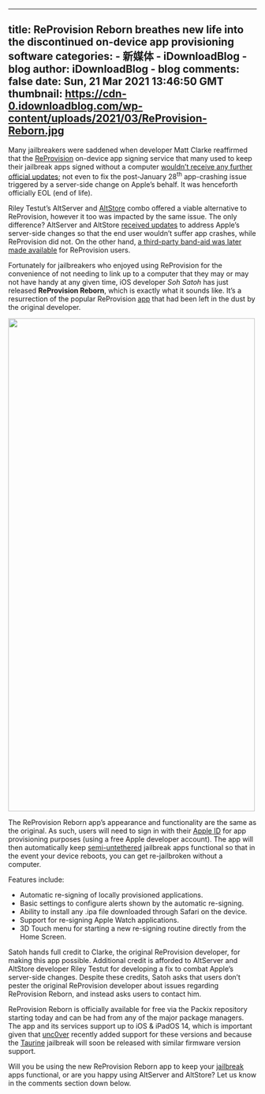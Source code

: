 
---
title: ReProvision Reborn breathes new life into the discontinued on-device app provisioning software
categories: 
    - 新媒体
    - iDownloadBlog - blog
author: iDownloadBlog - blog
comments: false
date: Sun, 21 Mar 2021 13:46:50 GMT
thumbnail: https://cdn-0.idownloadblog.com/wp-content/uploads/2021/03/ReProvision-Reborn.jpg
---

<div>   
<p>Many jailbreakers were saddened when developer Matt Clarke reaffirmed that the <a href="https://www.idownloadblog.com/tag/reprovision">ReProvision</a> on-device app signing service that many used to keep their jailbreak apps signed without a computer <a href="https://www.idownloadblog.com/2021/02/02/reprovision-discontinued/">wouldn’t receive any further official updates</a>; not even to fix the post-January 28<sup>th</sup> app-crashing issue triggered by a server-side change on Apple’s behalf. It was henceforth officially EOL (end of life).</p>
<p>Riley Testut’s AltServer and <a href="https://www.idownloadblog.com/tag/altstore">AltStore</a> combo offered a viable alternative to ReProvision, however it too was impacted by the same issue. The only difference? AltServer and AltStore <a href="https://www.idownloadblog.com/2021/02/02/altstore-updated-to-fix-app-crash/">received updates</a> to address Apple’s server-side changes so that the end user wouldn’t suffer app crashes, while ReProvision did not. On the other hand, <a href="https://www.idownloadblog.com/2021/02/11/reprovisionfix/">a third-party band-aid was later made available</a> for ReProvision users.</p>

<p><span id="more-858374"></span></p>
<p>Fortunately for jailbreakers who enjoyed using ReProvision for the convenience of not needing to link up to a computer that they may or may not have handy at any given time, iOS developer <em>Soh Satoh</em> has just released <strong>ReProvision Reborn</strong>, which is exactly what it sounds like. It’s a resurrection of the popular ReProvision <a href="https://www.idownloadblog.com/tag/jailbreak-apps-tweaks">app</a> that had been left in the dust by the original developer.</p>
<p><img loading="lazy" class="aligncenter wp-image-858375" src="https://cdn-0.idownloadblog.com/wp-content/uploads/2021/03/ReProvision-Reborn.jpg" alt width="500" height="1000" srcset="https://cdn-0.idownloadblog.com/wp-content/uploads/2021/03/ReProvision-Reborn.jpg 1000w, https://cdn-0.idownloadblog.com/wp-content/uploads/2021/03/ReProvision-Reborn-108x215.jpg 108w, https://cdn-0.idownloadblog.com/wp-content/uploads/2021/03/ReProvision-Reborn-768x1536.jpg 768w, https://cdn-0.idownloadblog.com/wp-content/uploads/2021/03/ReProvision-Reborn-250x500.jpg 250w" sizes="(max-width: 500px) 100vw, 500px" referrerpolicy="no-referrer"></p>
<p>The ReProvision Reborn app’s appearance and functionality are the same as the original. As such, users will need to sign in with their <a href="https://www.idownloadblog.com/tag/apple-id">Apple ID</a> for app provisioning purposes (using a free Apple developer account). The app will then automatically keep <a href="https://www.idownloadblog.com/2019/11/21/types-of-jailbreaks/">semi-untethered</a> jailbreak apps functional so that in the event your device reboots, you can get re-jailbroken without a computer.</p>
<p>Features include:</p>
<ul>
<li>Automatic re-signing of locally provisioned applications.</li>
<li>Basic settings to configure alerts shown by the automatic re-signing.</li>
<li>Ability to install any .ipa file downloaded through Safari on the device.</li>
<li>Support for re-signing Apple Watch applications.</li>
<li>3D Touch menu for starting a new re-signing routine directly from the Home Screen.</li>
</ul>
<p>Satoh hands full credit to Clarke, the original ReProvision developer, for making this app possible. Additional credit is afforded to AltServer and AltStore developer Riley Testut for developing a fix to combat Apple’s server-side changes. Despite these credits, Satoh asks that users don’t pester the original ReProvision developer about issues regarding ReProvision Reborn, and instead asks users to contact him.</p>

<p>ReProvision Reborn is officially available for free via the Packix repository starting today and can be had from any of the major package managers. The app and its services support up to iOS & iPadOS 14, which is important given that <a href="https://www.idownloadblog.com/tag/unc0ver">unc0ver</a> recently added support for these versions and because the <a href="https://www.idownloadblog.com/tag/taurine">Taurine</a> jailbreak will soon be released with similar firmware version support.</p>
<p>Will you be using the new ReProvision Reborn app to keep your <a href="https://www.idownloadblog.com/jailbreak">jailbreak</a> apps functional, or are you happy using AltServer and AltStore? Let us know in the comments section down below.</p>
<!-- AI CONTENT END 1 -->

  
</div>
            